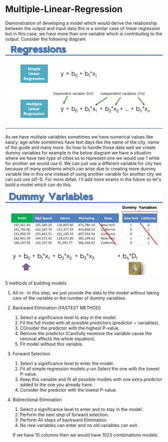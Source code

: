 # Multiple-Linear-Regression
Demonstration of developing a  model which would derive the relationship between the output and input data this is a similar case of
linear regression but in this case, we have more than one variable which is contributing to the output. Consider the following diagram.<br>

![Model](1.png)

As we have multiple variables sometimes we have numerical values like salary, age while sometimes have text days like the name of the city, name of the guide and many more. So how to handle those data well we create dummy variables for example in the below diagram we have a situation where we have two type of cities so to represent one we would use 1 while for another we would use 0. We can just use a different variable for city two because of many problems which can arise due to creating more dummy variable like in this one instead of using another variable for another city we can just use (d1-1). For more detail, I'll add more exams in the future so let's build a model which can do this.<br>

![Dummy Variable](2.png)

5 methods of building models
1. All-in :
    In this step, we just provide the data to the model without taking care of the variable or the number of dummy variables.
2. Backward Elimination [FASTEST METHOD]
    1. Select a significance level to stay in the model.
    2. Fit the full model with all possible predictors.(predictor = variables).
    3. COnsider the predictor with the highest P-value.
    4. Remove the predictor.(Carefully reomove the variable cause the removal affects the whole equation).
    5. Fit model without this variable.
3. Forward Selection
    1. Select a significance level to enter the model.
    2. Fit all simple regression models y~xn Select the one with the lowest P-value.
    3. Keep this variable and fit all possible models with one extra predictor added to the one you already have.
    4. Consider the predictor with the lowest P-value.
4. Bidirectional Elimination
    1. Select a significance level to enter and to stay in the model.
    2. Perform the next step of forward selection.
    3. Perform All steps of backward Elimination.
    4. No new variables can enter and no old variables can exit.
    
    If we have 10 columns then we would have 1023 combinations models.
    
    
